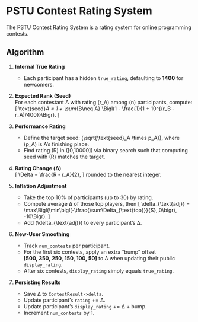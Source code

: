 # PSTU Contest Rating System

The PSTU Contest Rating System is a rating system for online programming contests.

## Algorithm

1. **Internal True Rating**  
   - Each participant has a hidden `true_rating`, defaulting to **1400** for newcomers.

2. **Expected Rank (Seed)**  
   For each contestant A with rating \(r_A\) among \(n\) participants, compute:
   \[
     \text{seed}_A = 1 + \sum_{B\neq A} \Bigl(1 - \frac{1}{1 + 10^{(r_B - r_A)/400}}\Bigr).
   \]

3. **Performance Rating**  
   - Define the target seed:  \(\sqrt{\text{seed}_A \times p_A}\), where \(p_A\) is A’s finishing place.  
   - Find rating \(R\) in \([0,10000]\) via binary search such that computing seed with \(R\) matches the target.

4. **Rating Change (Δ)**  
   \[
     \Delta = \frac{R - r_A}{2},
   \]
   rounded to the nearest integer.

5. **Inflation Adjustment**  
   - Take the top 10% of participants (up to 30) by rating.  
   - Compute average Δ of those top players, then
   \[
     \delta_{\text{adj}} = \max\Bigl(\min\bigl(-\tfrac{\sum\Delta_{\text{top}}}{S},\,0\bigr), -10\Bigr).
   \]
   - Add \(\delta_{\text{adj}}\) to every participant’s Δ.

6. **New‑User Smoothing**  
   - Track `num_contests` per participant.  
   - For the first six contests, apply an extra “bump” offset **[500, 350, 250, 150, 100, 50]** to Δ when updating their public `display_rating`.  
   - After six contests, `display_rating` simply equals `true_rating`.

7. **Persisting Results**  
   - Save Δ to `ContestResult->delta`.  
   - Update participant’s `rating` += Δ.  
   - Update participant’s `display_rating` += Δ + bump.  
   - Increment `num_contests` by 1.

